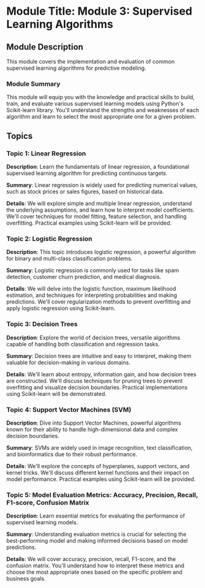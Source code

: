 
# Module Title: Module 3: Supervised Learning Algorithms

## Module Description
This module covers the implementation and evaluation of common supervised learning algorithms for predictive modeling.

### Module Summary
This module will equip you with the knowledge and practical skills to build, train, and evaluate various supervised learning models using Python's Scikit-learn library. You'll understand the strengths and weaknesses of each algorithm and learn to select the most appropriate one for a given problem.

## Topics

### Topic 1: Linear Regression
**Description**: Learn the fundamentals of linear regression, a foundational supervised learning algorithm for predicting continuous targets.

**Summary**:
Linear regression is widely used for predicting numerical values, such as stock prices or sales figures, based on historical data. 

**Details**:
We will explore simple and multiple linear regression, understand the underlying assumptions, and learn how to interpret model coefficients. We'll cover techniques for model fitting, feature selection, and handling overfitting. Practical examples using Scikit-learn will be provided.

### Topic 2: Logistic Regression
**Description**: This topic introduces logistic regression, a powerful algorithm for binary and multi-class classification problems.

**Summary**:
Logistic regression is commonly used for tasks like spam detection, customer churn prediction, and medical diagnosis.

**Details**:
We will delve into the logistic function, maximum likelihood estimation, and techniques for interpreting probabilities and making predictions.  We'll cover regularization methods to prevent overfitting and apply logistic regression using Scikit-learn.

### Topic 3: Decision Trees
**Description**: Explore the world of decision trees, versatile algorithms capable of handling both classification and regression tasks.

**Summary**:
Decision trees are intuitive and easy to interpret, making them valuable for decision-making in various domains.

**Details**:
We'll learn about entropy, information gain, and how decision trees are constructed.  We'll discuss techniques for pruning trees to prevent overfitting and visualize decision boundaries. Practical implementations using Scikit-learn will be demonstrated.

### Topic 4: Support Vector Machines (SVM)
**Description**: Dive into Support Vector Machines, powerful algorithms known for their ability to handle high-dimensional data and complex decision boundaries.

**Summary**:
SVMs are widely used in image recognition, text classification, and bioinformatics due to their robust performance.

**Details**:
We'll explore the concepts of hyperplanes, support vectors, and kernel tricks. We'll discuss different kernel functions and their impact on model performance. Practical examples using Scikit-learn will be provided.

### Topic 5: Model Evaluation Metrics: Accuracy, Precision, Recall, F1-score, Confusion Matrix
**Description**: Learn essential metrics for evaluating the performance of supervised learning models.

**Summary**:
Understanding evaluation metrics is crucial for selecting the best-performing model and making informed decisions based on model predictions.

**Details**:
We will cover accuracy, precision, recall, F1-score, and the confusion matrix. You'll understand how to interpret these metrics and choose the most appropriate ones based on the specific problem and business goals. 
